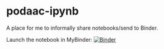 # podaac-ipynb
A place for me to informally share notebooks/send to Binder.

Launch the notebook in MyBinder:
[![Binder](https://mybinder.org/badge_logo.svg)](https://mybinder.org/v2/gh/jjmcnelis/podaac-ipynb/master?filepath=harmony-l2-processing-example.ipynb)